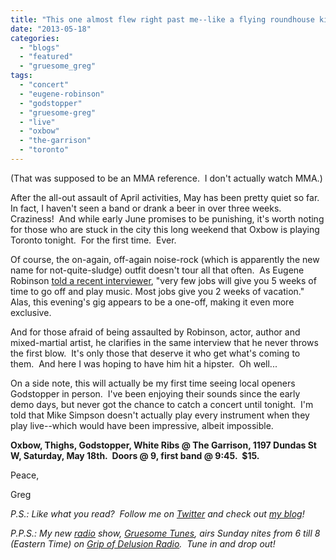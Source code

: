 ```yaml
---
title: "This one almost flew right past me--like a flying roundhouse kick!"
date: "2013-05-18"
categories: 
  - "blogs"
  - "featured"
  - "gruesome_greg"
tags: 
  - "concert"
  - "eugene-robinson"
  - "godstopper"
  - "gruesome-greg"
  - "live"
  - "oxbow"
  - "the-garrison"
  - "toronto"
---
```


(That was supposed to be an MMA reference.  I don't actually watch MMA.)

After the all-out assault of April activities, May has been pretty quiet so far.  In fact, I haven't seen a band or drank a beer in over three weeks.  Craziness!  And while early June promises to be punishing, it's worth noting for those who are stuck in the city this long weekend that Oxbow is playing Toronto tonight.  For the first time.  Ever.

Of course, the on-again, off-again noise-rock (which is apparently the new name for not-quite-sludge) outfit doesn't tour all that often.  As Eugene Robinson [told a recent interviewer](http://www.blogto.com/music/2013/05/noise_legends_oxbow_say_if_you_dont_like_it_stay_home/), "very few jobs will give you 5 weeks of time to go off and play music. Most jobs give you 2 weeks of vacation."  Alas, this evening's gig appears to be a one-off, making it even more exclusive.

And for those afraid of being assaulted by Robinson, actor, author and mixed-martial artist, he clarifies in the same interview that he never throws the first blow.  It's only those that deserve it who get what's coming to them.  And here I was hoping to have him hit a hipster.  Oh well...

On a side note, this will actually be my first time seeing local openers Godstopper in person.  I've been enjoying their sounds since the early demo days, but never got the chance to catch a concert until tonight.  I'm told that Mike Simpson doesn't actually play every instrument when they play live--which would have been impressive, albeit impossible.

**Oxbow, Thighs, Godstopper, White Ribs @ The Garrison, 1197 Dundas St W, Saturday, May 18th.  Doors @ 9, first band @ 9:45.  $15.**

Peace,

Greg

_P.S.: Like what you read?  Follow me on [Twitter](http://twitter.com/gruesomeviews) and check out [my blog](http://gruesomeviews.com/)!_

_P.P.S.: My new [radio](http://www.hellbound.ca/tag/radio/ "Posts tagged with radio") show, [Gruesome Tunes](http://gruesomeviews.com/category/music/gruesome-tunes/), airs Sunday nites from 6 till 8 (Eastern Time) on [Grip of Delusion Radio](http://www.steamingheathen.com/delusion/).  Tune in and drop out!_

